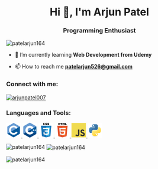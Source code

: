 <h1 align="center">Hi 👋, I'm Arjun Patel</h1>
<h3 align="center">Programming Enthusiast</h3>

<p align="left"> <img src="https://komarev.com/ghpvc/?username=patelarjun164&label=Profile%20views&color=0e75b6&style=flat" alt="patelarjun164" /> </p>

- 🌱 I’m currently learning **Web Development from Udemy**

- 📫 How to reach me **patelarjun526@gmail.com**

<h3 align="left">Connect with me:</h3>
<p align="left">
<a href="https://www.leetcode.com/arjunpatel007" target="blank"><img align="center" src="https://raw.githubusercontent.com/rahuldkjain/github-profile-readme-generator/master/src/images/icons/Social/leet-code.svg" alt="arjunpatel007" height="30" width="40" /></a>
</p>

<h3 align="left">Languages and Tools:</h3>
<p align="left"> <a href="https://www.cprogramming.com/" target="_blank" rel="noreferrer"> <img src="https://raw.githubusercontent.com/devicons/devicon/master/icons/c/c-original.svg" alt="c" width="40" height="40"/> </a> <a href="https://www.w3schools.com/cpp/" target="_blank" rel="noreferrer"> <img src="https://raw.githubusercontent.com/devicons/devicon/master/icons/cplusplus/cplusplus-original.svg" alt="cplusplus" width="40" height="40"/> </a> <a href="https://www.w3schools.com/css/" target="_blank" rel="noreferrer"> <img src="https://raw.githubusercontent.com/devicons/devicon/master/icons/css3/css3-original-wordmark.svg" alt="css3" width="40" height="40"/> </a> <a href="https://www.w3.org/html/" target="_blank" rel="noreferrer"> <img src="https://raw.githubusercontent.com/devicons/devicon/master/icons/html5/html5-original-wordmark.svg" alt="html5" width="40" height="40"/> </a> <a href="https://developer.mozilla.org/en-US/docs/Web/JavaScript" target="_blank" rel="noreferrer"> <img src="https://raw.githubusercontent.com/devicons/devicon/master/icons/javascript/javascript-original.svg" alt="javascript" width="40" height="40"/> </a> <a href="https://www.python.org" target="_blank" rel="noreferrer"> <img src="https://raw.githubusercontent.com/devicons/devicon/master/icons/python/python-original.svg" alt="python" width="40" height="40"/> </a> </p>

<p><img align="left" src="https://github-readme-stats.vercel.app/api/top-langs?username=patelarjun164&show_icons=true&locale=en&layout=compact" alt="patelarjun164" /></p>

<p>&nbsp;<img align="center" src="https://github-readme-stats.vercel.app/api?username=patelarjun164&show_icons=true&locale=en" alt="patelarjun164" /></p>

<p><img align="center" src="https://github-readme-streak-stats.herokuapp.com/?user=patelarjun164&" alt="patelarjun164" /></p>
